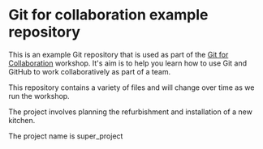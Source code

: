 # Git for collaboration example repository

This is an example Git repository that is used as part of the
[Git for Collaboration](https://chryswoods.com/git_collaboration)
workshop. It's aim is to help you learn how to use Git and GitHub
to work collaboratively as part of a team.

This repository contains a variety of files and will change
over time as we run the workshop.

The project involves planning the refurbishment and installation
of a new kitchen.

The project name is super_project
